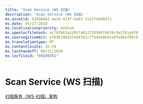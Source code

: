 ```yaml
---
title: 'Scan Service (WS 扫描) '
description: 'Scan Service (WS 扫描) '
ms.assetid: b38b84b2-ae3d-433f-ba82-1123fd698df1
ms.date: 05/17/2018
ms.localizationpriority: medium
ms.openlocfilehash: ac76f061e1d95f401275599df6df0c9a2f61eb70
ms.sourcegitcommit: e769619bd37e04762c77444e8b4ce9fe86ef09cb
ms.translationtype: MT
ms.contentlocale: zh-CN
ms.lasthandoff: 08/31/2020
ms.locfileid: "89189391"
---
```

# <a name="scan-service-ws-scan"></a>Scan Service (WS 扫描) 


[扫描服务（WS-扫描）架构](./scan-service--ws-scan--schema.md)